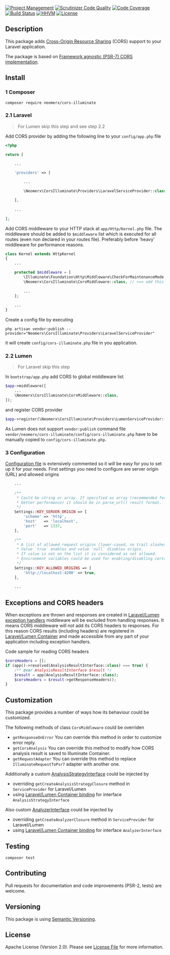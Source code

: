 [![Project Management](https://img.shields.io/badge/project-management-blue.svg)](https://waffle.io/neomerx/cors-illuminate)
[![Scrutinizer Code Quality](https://scrutinizer-ci.com/g/neomerx/cors-illuminate/badges/quality-score.png?b=master)](https://scrutinizer-ci.com/g/neomerx/cors-illuminate/?branch=master)
[![Code Coverage](https://scrutinizer-ci.com/g/neomerx/cors-illuminate/badges/coverage.png?b=master)](https://scrutinizer-ci.com/g/neomerx/cors-illuminate/?branch=master)
[![Build Status](https://travis-ci.org/neomerx/cors-illuminate.svg?branch=master)](https://travis-ci.org/neomerx/cors-illuminate)
[![HHVM](https://img.shields.io/hhvm/neomerx/cors-illuminate.svg)](https://travis-ci.org/neomerx/cors-illuminate)
[![License](https://img.shields.io/packagist/l/neomerx/cors-illuminate.svg)](https://packagist.org/packages/neomerx/cors-illuminate)

## Description

This package adds [Cross-Origin Resource Sharing](http://www.w3.org/TR/cors/) (CORS) support to your Laravel application.

The package is based on [Framework agnostic (PSR-7) CORS implementation](https://github.com/neomerx/cors-psr7).

## Install

### 1 Composer

```
composer require neomerx/cors-illuminate
```

### 2.1 Laravel

> For Lumen skip this step and see step 2.2

Add CORS provider by adding the following line to your `config/app.php` file
```php
<?php

return [

    ...

    'providers' => [

        ...

        \Neomerx\CorsIlluminate\Providers\LaravelServiceProvider::class,

    ],
    
    ...

];
```

Add CORS middleware to your HTTP stack at `app/Http/Kernel.php` file. The middleware should be added to `$middleware` list which is executed for all routes (even non declared in your routes file). Preferably before 'heavy' middleware for performance reasons.

```php
class Kernel extends HttpKernel
{
    ...

    protected $middleware = [
        \Illuminate\Foundation\Http\Middleware\CheckForMaintenanceMode::class,
        \Neomerx\CorsIlluminate\CorsMiddleware::class, // <== add this line
        
        ...
    ];
    
    ...
}
```

Create a config file by executing

```
php artisan vendor:publish --provider="Neomerx\CorsIlluminate\Providers\LaravelServiceProvider"
```

it will create `config/cors-illuminate.php` file in you application.

### 2.2 Lumen

> For Laravel skip this step

In `bootstrap/app.php` add CORS to global middleware list

```php
$app->middleware([
    ...
    \Neomerx\CorsIlluminate\CorsMiddleware::class,
]);
```

and register CORS provider

```php
$app->register(\Neomerx\CorsIlluminate\Providers\LumenServiceProvider::class);
```

As Lumen does not support `vendor:publish` command file `vendor/neomerx/cors-illuminate/config/cors-illuminate.php` have to be manually copied to `config/cors-illuminate.php`.

### 3 Configuration

[Configuration file](config/cors-illuminate.php) is extensively commented so it will be easy for you to set up it for your needs. First settings you need to configure are server origin (URL) and allowed origins

```php
    ...
    
    /**
     * Could be string or array. If specified as array (recommended for
     * better performance) it should be in parse_url() result format.
     */
    Settings::KEY_SERVER_ORIGIN => [
        'scheme' => 'http',
        'host'   => 'localhost',
        'port'   => 1337,
    ],

    /**
     * A list of allowed request origins (lower-cased, no trail slashes).
     * Value `true` enables and value `null` disables origin.
     * If value is not on the list it is considered as not allowed.
     * Environment variables could be used for enabling/disabling certain hosts.
     */
    Settings::KEY_ALLOWED_ORIGINS => [
        'http://localhost:4200' => true,
    ],
    
    ...
```

## Exceptions and CORS headers

When exceptions are thrown and responses are created in [Laravel/Lumen exception handlers](http://laravel.com/docs/5.1/errors) middleware will be excluded from handling responses. It means CORS middleware will not add its CORS headers to responses. For this reason CORS results (including headers) are registered in [Laravel/Lumen Container](http://laravel.com/docs/5.1/container) and made accessible from any part of your application including exception handlers.

Code sample for reading CORS headers

```php
$corsHeaders = [];
if (app()->resolved(AnalysisResultInterface::class) === true) {
    /** @var AnalysisResultInterface $result */
    $result = app(AnalysisResultInterface::class);
    $corsHeaders = $result->getResponseHeaders();
}
```

## Customization

This package provides a number of ways how its behaviour could be customized.

The following methods of class `CorsMiddleware` could be overriden
- `getResponseOnError` You can override this method in order to customize error reply.
- `getCorsAnalysis` You can override this method to modify how CORS analysis result is saved to Illuminate Container.
- `getRequestAdapter` You can override this method to replace `IlluminateRequestToPsr7` adapter with another one.

Additionally a custom [AnalysisStrategyInterface](https://github.com/neomerx/cors-psr7/blob/master/src/Contracts/AnalysisStrategyInterface.php) could be injected by
- overriding `getCreateAnalysisStrategyClosure` method in `ServiceProvider` for Laravel/Lumen
- using [Laravel/Lumen Container binding](http://laravel.com/docs/5.1/container) for interface `AnalysisStrategyInterface`

Also custom [AnalyzerInterface](https://github.com/neomerx/cors-psr7/blob/master/src/Contracts/AnalyzerInterface.php) could be injected by
- overriding `getCreateAnalyzerClosure` method in `ServiceProvider` for Laravel/Lumen
- using [Laravel/Lumen Container binding](http://laravel.com/docs/5.1/container) for interface `AnalyzerInterface`

## Testing

```
composer test
```

## Contributing

Pull requests for documentation and code improvements (PSR-2, tests) are welcome.

## Versioning

This package is using [Semantic Versioning](http://semver.org/).

## License

Apache License (Version 2.0). Please see [License File](LICENSE) for more information.
